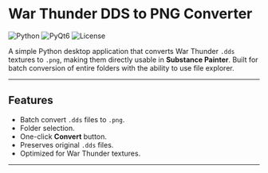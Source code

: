 # War Thunder DDS to PNG Converter

![Python](https://img.shields.io/badge/python-3.11-blue?logo=python)
![PyQt6](https://img.shields.io/badge/PyQt6-6.9.1-green)
![License](https://img.shields.io/badge/license-MIT-lightgrey)

A simple Python desktop application that converts War Thunder `.dds` textures to `.png`, making them directly usable in **Substance Painter**. Built for batch conversion of entire folders with the ability to use file explorer.

---

## Features

- Batch convert `.dds` files to `.png`.
- Folder selection.
- One-click **Convert** button.
- Preserves original `.dds` files.
- Optimized for War Thunder textures.

---



